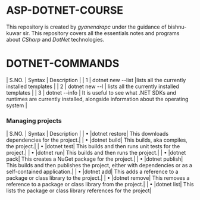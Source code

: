 # **ASP-DOTNET-COURSE**
 This repository is created by *gyanendrapc* under the guidance of bishnu-kuwar sir.
 This repository covers all the essentials notes and programs about *CSharp* and *DotNet* technologies.


DOTNET-COMMANDS
===============
| S.NO.     | Syntax     | Description      |
| 1 | dotnet new --list |lists all the currently installed templates |
| 2 | dotnet new --l | lists all the currently installed templates |
| 3 | dotnet --info | It is useful to see what .NET SDKs and runtimes are currently installed, alongside information 
about the operating system |

### Managing projects
| S.NO.     | Syntax     | Description      |
| • |dotnet restore| This downloads dependencies for the project.|
| • |dotnet build| This builds, aka compiles, the project.|
| • |dotnet test| This builds and then runs unit tests for the project.|
| • |dotnet run| This builds and then runs the project.|
| • |dotnet pack| This creates a NuGet package for the project.|
| • |dotnet publish| This builds and then publishes the project, either with dependencies or 
as a self-contained application.|
| • |dotnet add| This adds a reference to a package or class library to the project.|
| • |dotnet remove| This removes a reference to a package or class library from the project.|
| • |dotnet list| This lists the package or class library references for the project|